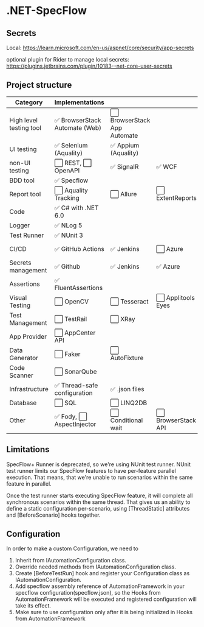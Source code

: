 # .NET-SpecFlow

## Secrets
Local: https://learn.microsoft.com/en-us/aspnet/core/security/app-secrets

optional plugin for Rider to manage local secrets: https://plugins.jetbrains.com/plugin/10183--net-core-user-secrets
## Project structure
| Category                | Implementations               |                             |                    |             |
|-------------------------|-------------------------------|-----------------------------|--------------------|-------------|
| High level testing tool | ✅ BrowserStack Automate (Web) | ⬜ BrowserStack App Automate |                    |             |
| UI testing              | ✅ Selenium (Aquality)         | ✅ Appium (Aquality)         |                    |             |
| non-UI testing          | ⬜ REST, ⬜ OpenAPI             | ✅ SignalR                   | ✅ WCF              | ✅ gRPC      |
| BDD tool                | ✅ Specflow                    |                             |                    |             |
| Report tool             | ⬜ Aquality Tracking           | ⬜ Allure                    | ⬜ ExtentReports    |             |
| Code                    | ✅ C# with .NET 6.0            |                             |                    |             |
| Logger                  | ✅ NLog 5                      |                             |                    |             |
| Test Runner             | ✅ NUnit 3                     |                             |                    |             |
| CI/CD                   | ✅ GitHub Actions              | ✅ Jenkins                   | ⬜ Azure            | ⬜ CircleCI  |
| Secrets management      | ✅ Github                      | ✅ Jenkins                   | ✅ Azure            | ✅ Local     |
| Assertions              | ✅ FluentAssertions            |                             |                    |             |
| Visual Testing          | ⬜ OpenCV                      | ⬜ Tesseract                 | ⬜ Applitools Eyes  |             |
| Test Management         | ⬜ TestRail                    | ⬜ XRay                      |                    |             |
| App Provider            | ⬜ AppCenter API               |                             |                    |             |
| Data Generator          | ⬜ Faker                       | ⬜ AutoFixture               |                    |             |
| Code Scanner            | ⬜ SonarQube                   |                             |                    |             |
| Infrastructure          | ✅ Thread-safe configuration   | ✅ .json files               |                    |             |
| Database                | ⬜ SQL                         | ⬜ LINQ2DB                   |                    |             |
| Other                   | ✅ Fody, ⬜ AspectInjector      | ⬜ Conditional wait          | ⬜ BrowserStack API | ✅ Humanizer |

## Limitations
SpecFlow+ Runner is deprecated, so we're using NUnit test runner. NUnit test runner limits our SpecFlow features to have per-feature parallel execution.
That means, that we're unable to run scenarios within the same feature in parallel.

Once the test runner starts executing SpecFlow feature, it will complete all synchronous scenarios within the same thread.
That gives us an ability to define a static configuration per-scenario, using [ThreadStatic] attributes and [BeforeScenario] hooks together.

## Configuration
In order to make a custom Configuration, we need to 
1. Inherit from IAutomationConfiguration class.
2. Override needed methods from IAutomationConfiguration class.
3. Create [BeforeTestRun] hook and register your Configuration class as IAutomationConfiguration.
4. Add specflow assembly reference of AutomationFramework in your specflow configuration(specflow.json), so the Hooks from AutomationFramework will be executed and registered configuration will take its effect.
5. Make sure to use configuration only after it is being initialized in Hooks from AutomationFramework
